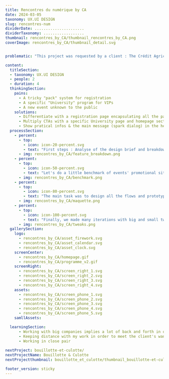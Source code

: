 ```yaml
---
title: Rencontres du numérique by CA
date: 2024-03-05
taxonomy: UX.UI DESIGN
slug: rencontres-num
dividerDate: ......................
dividerTaxonomy: ..................
thumbnail: rencontres_by_CA/thumbnail_rencontres_by_CA.png
coverImage: rencontres_by_CA/thumbnail_detail.svg


problematic: "This project was requested by a client : The Crédit Agricole Group, to promote an event they wanted to launch in April of 2024. The ambition of the event was to spark dialog about the future & AI technology. The target audience was mainly professionnal and interested in exchanging about AI. The client wanted a clean and prestigious feel to the site"

content:
  titleSection:
  - taxonomy: UX.UI DESIGN
  - people: 2
  - duration: 4
  thinkingSection:
    pains:
      - A tricky "pack" system for registration
      - A specific "University" program for VIPs
      - A new event unknown to the public
    solutions:
      - Differentiate with a registration page encapsulating all the packs
      - Multiply CTAs with a specific University page and homepage section
      - Show pratical infos & the main message (spark dialog) in the header
  processSection:
    - percent:
      - top:
        - icon: icon-20-percent.svg
        - text: "First steps : Analyse of the design brief and breakdown of the needs and arborescence of the future site."
      - img: rencontres_by_CA/feature_breakdown.png
    - percent:
      - top:
        - icon: icon-50-percent.svg
        - text: "Let's do a little benchmark of events' promotional sites. The client suggested 'Les entretions du Royaumont'."
      - img: rencontres_by_CA/benchmark.png
    - percent:
      - top:
        - icon: icon-80-percent.svg 
        - text: "The main task was to design all the flows and prototype them at the same time in order to submit them to the client as fast as possible for approval."
      - img: rencontres_by_CA/maquette.png
    - percent:
      - top:
        - icon: icon-100-percent.svg 
        - text: "Finally, we made many iterations with big and small tweaks to respond to client feedbacks"
      - img: rencontres_by_CA/tweaks.png
  gallerySection:
    logo:
      - rencontres_by_CA/asset_firework.svg
      - rencontres_by_CA/asset_calendar.svg
      - rencontres_by_CA/asset_clock.svg
    screenCenter: 
      - rencontres_by_CA/homepage.gif
      - rencontres_by_CA/programme_v2.gif
    screenRight:
      - rencontres_by_CA/screen_right_1.svg
      - rencontres_by_CA/screen_right_2.svg
      - rencontres_by_CA/screen_right_3.svg
      - rencontres_by_CA/screen_right_4.svg
    assets:
      - rencontres_by_CA/screen_phone_1.svg
      - rencontres_by_CA/screen_phone_2.svg
      - rencontres_by_CA/screen_phone_3.svg
      - rencontres_by_CA/screen_phone_4.svg
      - rencontres_by_CA/screen_phone_5.svg
    samllAssets:

  learningSection:
      - Working with big companies implies a lot of back and forth in order to arrive at a satisfactory product for everyone envolved
      - Keeping distance with my work in order to meet the client's wants and needs 
      - Working in close pair
  
nextProject: bouillotte-et-culotte/
nextProjectName: Bouillotte & Culotte
nextProjectthumbnail: bouillotte_et_culotte/thumbnail_bouillotte-et-culotte.png

footer_version: sticky
---
```

